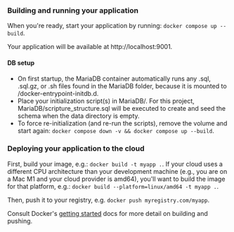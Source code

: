 ### Building and running your application

When you're ready, start your application by running:
`docker compose up --build`.

Your application will be available at http://localhost:9001.

#### DB setup

- On first startup, the MariaDB container automatically runs any .sql, .sql.gz, or .sh files found in the MariaDB folder, because it is mounted to /docker-entrypoint-initdb.d.
- Place your initialization script(s) in MariaDB/. For this project, MariaDB/scripture_structure.sql will be executed to create and seed the schema when the data directory is empty.
- To force re-initialization (and re-run the scripts), remove the volume and start again: `docker compose down -v && docker compose up --build`.



### Deploying your application to the cloud

First, build your image, e.g.: `docker build -t myapp .`.
If your cloud uses a different CPU architecture than your development
machine (e.g., you are on a Mac M1 and your cloud provider is amd64),
you'll want to build the image for that platform, e.g.:
`docker build --platform=linux/amd64 -t myapp .`.

Then, push it to your registry, e.g. `docker push myregistry.com/myapp`.

Consult Docker's [getting started](https://docs.docker.com/go/get-started-sharing/)
docs for more detail on building and pushing.